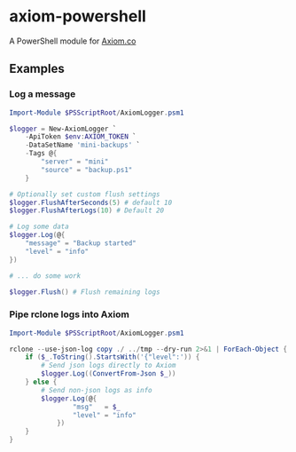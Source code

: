 # axiom-powershell
A PowerShell module for [Axiom.co](https://axiom.co/)

## Examples

### Log a message

```powershell
Import-Module $PSScriptRoot/AxiomLogger.psm1

$logger = New-AxiomLogger `
	-ApiToken $env:AXIOM_TOKEN `
	-DataSetName 'mini-backups' `
	-Tags @{
		"server" = "mini"
		"source" = "backup.ps1"
	}

# Optionally set custom flush settings
$logger.FlushAfterSeconds(5) # default 10
$logger.FlushAfterLogs(10) # Default 20

# Log some data
$logger.Log(@{
	"message" = "Backup started"
	"level" = "info"
})

# ... do some work

$logger.Flush() # Flush remaining logs
```

### Pipe rclone logs into Axiom

```powershell
Import-Module $PSScriptRoot/AxiomLogger.psm1

rclone --use-json-log copy ./ ../tmp --dry-run 2>&1 | ForEach-Object {
	if ($_.ToString().StartsWith('{"level":')) {
		# Send json logs directly to Axiom
		$logger.Log((ConvertFrom-Json $_))
	} else {
		# Send non-json logs as info
		$logger.Log(@{
				"msg"   = $_
				"level" = "info"
			})
	}
}
